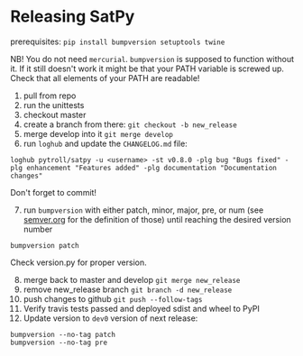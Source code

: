 # Releasing SatPy

prerequisites: `pip install bumpversion setuptools twine`

NB! You do not need `mercurial`. `bumpversion` is supposed to function without it. If it still doesn't work it might be that your PATH variable is screwed up. Check that all elements of your PATH are readable!

1. pull from repo
2. run the unittests
3. checkout master
4. create a branch from there: `git checkout -b new_release`
5. merge develop into it `git merge develop`
6. run `loghub` and update the `CHANGELOG.md` file:

```
loghub pytroll/satpy -u <username> -st v0.8.0 -plg bug "Bugs fixed" -plg enhancement "Features added" -plg documentation "Documentation changes"
```

Don't forget to commit!

7. run `bumpversion` with either patch, minor, major, pre, or num (see [semver.org](http://semver.org/) for the definition of those) until reaching the desired version number

```
bumpversion patch
```

Check version.py for proper version.

8. merge back to master and develop `git merge new_release`
9. remove new_release⁠⁠⁠⁠ branch `git branch -d new_release⁠⁠⁠⁠`
10. push changes to github `git push --follow-tags`
11. Verify travis tests passed and deployed sdist and wheel to PyPI
12. Update version to `dev0` version of next release:

```
bumpversion --no-tag patch
bumpversion --no-tag pre
```
